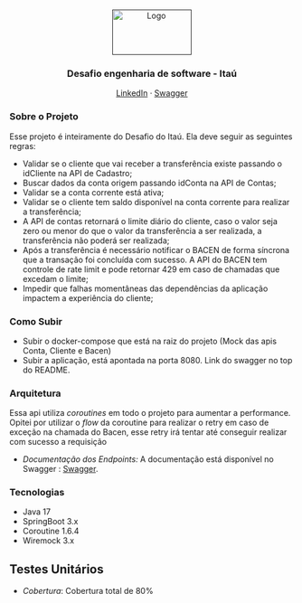 <a name="readme-top"></a>

<!-- PROJECT LOGO -->
<br />
<div align="center">
  <a href="">
    <img src="assets/itau-logo.png" alt="Logo" width="140" height="80">
  </a>

<h3 align="center"> Desafio engenharia de software - Itaú</h3>

  <p align="center">
    <a href="https://www.linkedin.com/in/luan-passos/">LinkedIn</a>
    ·
    <a href="http://localhost:8080/swagger-ui/index.html">Swagger</a>
  </p>
</div>


### Sobre o Projeto
Esse projeto é inteiramente do Desafio do Itaú. Ela deve seguir as seguintes regras: 
- Validar se o cliente que vai receber a transferência existe passando o idCliente na API
   de Cadastro;
- Buscar dados da conta origem passando idConta na API de Contas;
- Validar se a conta corrente está ativa;
- Validar se o cliente tem saldo disponível na conta corrente para realizar a transferência;
- A API de contas retornará o limite diário do cliente, caso o valor seja zero ou menor do
   que o valor da transferência a ser realizada, a transferência não poderá ser realizada;
- Após a transferência é necessário notificar o BACEN de forma síncrona que a transação
   foi concluída com sucesso. A API do BACEN tem controle de rate limit e pode retornar
   429 em caso de chamadas que excedam o limite;
- Impedir que falhas momentâneas das dependências da aplicação impactem a
   experiência do cliente;


### Como Subir
- Subir o docker-compose que está na raiz do projeto (Mock das apis Conta, Cliente e Bacen)
- Subir a aplicação, está apontada na porta 8080. Link do swagger no top do README.

### Arquitetura

Essa api utiliza *coroutines* em todo o projeto para aumentar a performance. 
Opitei por utilizar o *flow* da coroutine para realizar o retry em caso de exceção na chamada do Bacen, 
esse retry irá tentar até conseguir realizar com sucesso a requisição

- *Documentação dos Endpoints:* A documentação está disponível no Swagger : <a href="http://localhost:8080/swagger-ui/index.html">Swagger</a>.

### Tecnologias

- Java 17
- SpringBoot 3.x
- Coroutine 1.6.4
- Wiremock 3.x

## Testes Unitários

- *Cobertura*: Cobertura total de 80%